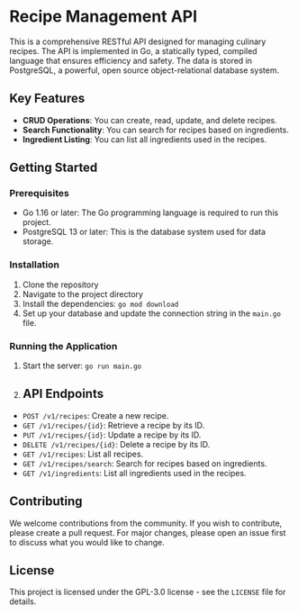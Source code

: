 # Recipe Management API

This is a comprehensive RESTful API designed for managing culinary recipes. The API is implemented in Go, a statically typed, compiled language that ensures efficiency and safety. The data is stored in PostgreSQL, a powerful, open source object-relational database system.

## Key Features

- **CRUD Operations**: You can create, read, update, and delete recipes.
- **Search Functionality**: You can search for recipes based on ingredients.
- **Ingredient Listing**: You can list all ingredients used in the recipes.

## Getting Started

### Prerequisites

- Go 1.16 or later: The Go programming language is required to run this project.
- PostgreSQL 13 or later: This is the database system used for data storage.

### Installation

1. Clone the repository
2. Navigate to the project directory
3. Install the dependencies: `go mod download`
4. Set up your database and update the connection string in the `main.go` file.

### Running the Application

1. Start the server: `go run main.go`
2. ## API Endpoints

- `POST /v1/recipes`: Create a new recipe.
- `GET /v1/recipes/{id}`: Retrieve a recipe by its ID.
- `PUT /v1/recipes/{id}`: Update a recipe by its ID.
- `DELETE /v1/recipes/{id}`: Delete a recipe by its ID.
- `GET /v1/recipes`: List all recipes.
- `GET /v1/recipes/search`: Search for recipes based on ingredients.
- `GET /v1/ingredients`: List all ingredients used in the recipes.

## Contributing

We welcome contributions from the community. If you wish to contribute, please create a pull request. For major changes, please open an issue first to discuss what you would like to change.

## License

This project is licensed under the GPL-3.0 license - see the `LICENSE` file for details.
